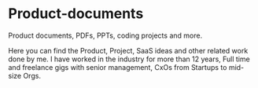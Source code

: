 # Product-documents
Product documents, PDFs, PPTs, coding projects and more.


Here you can find the Product, Project, SaaS ideas and other related work done by me.
I have worked in the industry for more than 12 years, Full time and freelance gigs with senior management, CxOs from Startups to mid-size Orgs.


